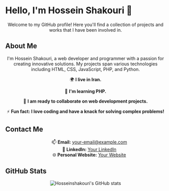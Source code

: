 <p align="center">
    <h1>Hello, I'm Hossein Shakouri 👋</h1>
</p>

<p align="center">Welcome to my GitHub profile! Here you'll find a collection of projects and works that I have been involved in.</p>



<p align="center">
    <h2>About Me</h2>
</p>
<p align="center">I'm Hossein Shakouri, a web developer and programmer with a passion for creating innovative solutions. My projects span various technologies including HTML, CSS, JavaScript, PHP, and Python.</p>

<p align="center">
    🌍 <strong>I live in Iran.</strong>
</p>

<p align="center">
    🧠 <strong>I'm learning PHP.</strong>
</p>

<p align="center">
    🤝 <strong>I am ready to collaborate on web development projects.</strong>
</p>

<p align="center">
    ⚡ <strong>Fun fact: I love coding and have a knack for solving complex problems!</strong>
</p>


<p align="center">
    <h2>Contact Me</h2>
</p>
<ul style="list-style-type: none; text-align: center;">
    <li>📫 <strong>Email:</strong> <a href="mailto:your-email@example.com">your-email@example.com</a></li>
    <li>💼 <strong>LinkedIn:</strong> <a href="https://www.linkedin.com/in/username">Your LinkedIn</a></li>
    <li>🌐 <strong>Personal Website:</strong> <a href="https://www.yourwebsite.com">Your Website</a></li>
</ul>

<p align="center">
    <h2>GitHub Stats</h2>
</p>
<p align="center"><img src="https://github-readme-stats.vercel.app/api?username=Hosseinshakouri&show_icons=true&theme=radical" alt="Hosseinshakouri's GitHub stats"></p>
